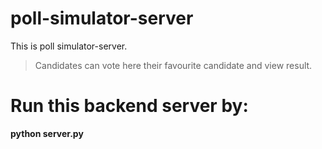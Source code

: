 # poll-simulator-server
This is poll simulator-server. 

> Candidates can vote here their favourite candidate and view result.

# Run this backend server by:
**python server.py**
